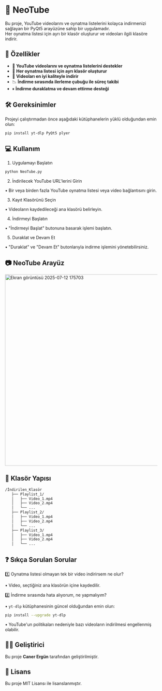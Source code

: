 # 🎥 NeoTube  

Bu proje, YouTube videolarını ve oynatma listelerini kolayca indirmenizi sağlayan bir PyQt5 arayüzüne sahip bir uygulamadır.  
Her oynatma listesi için ayrı bir klasör oluşturur ve videoları ilgili klasöre indirir.  

## 🚀 Özellikler  

- 📌 **YouTube videolarını ve oynatma listelerini destekler**  
- 📁 **Her oynatma listesi için ayrı klasör oluşturur**  
- 🎯 **Videoları en iyi kaliteyle indirir**  
- 📉 **İndirme sırasında ilerleme çubuğu ile süreç takibi**  
- ⏸ **İndirme duraklatma ve devam ettirme desteği**  

## 🛠 Gereksinimler  

Projeyi çalıştırmadan önce aşağıdaki kütüphanelerin yüklü olduğundan emin olun:  

```bash
pip install yt-dlp PyQt5 plyer
```


## 💻 Kullanım

1. Uygulamayı Başlatın

```bash
python NeoTube.py
```

2. İndirilecek YouTube URL'lerini Girin

 • Bir veya birden fazla YouTube oynatma listesi veya video bağlantısını girin.

3. Kayıt Klasörünü Seçin

• Videoların kaydedileceği ana klasörü belirleyin.

4. İndirmeyi Başlatın

• "İndirmeyi Başlat" butonuna basarak işlemi başlatın.

5. Duraklat ve Devam Et

• "Duraklat" ve "Devam Et" butonlarıyla indirme işlemini yönetebilirsiniz.


## 📷 NeoTube Arayüz

<img width="701" height="630" alt="Ekran görüntüsü 2025-07-12 175703" src="https://github.com/user-attachments/assets/ebe266d8-9059-48a9-bed7-fdd3860a35f9" />



## 📂 Klasör Yapısı

```bash
/İndirilen_Klasör  
   ├── Playlist_1/  
   │   ├── Video_1.mp4  
   │   ├── Video_2.mp4  
   │   └── ...  
   ├── Playlist_2/  
   │   ├── Video_1.mp4  
   │   ├── Video_2.mp4  
   │   └── ...  
   ├── Playlist_3/  
   │   ├── Video_1.mp4  
   │   ├── Video_2.mp4  
   │   └── ...  
```

## ❓ Sıkça Sorulan Sorular

1️⃣ Oynatma listesi olmayan tek bir video indirirsem ne olur?

• Video, seçtiğiniz ana klasörün içine kaydedilir.

2️⃣ İndirme sırasında hata alıyorum, ne yapmalıyım?

• `yt-dlp` kütüphanesinin güncel olduğundan emin olun:
```bash
pip install --upgrade yt-dlp
```
• YouTube'un politikaları nedeniyle bazı videoların indirilmesi engellenmiş olabilir.

## 👨‍💻 Geliştirici  
Bu proje **Caner Ergün** tarafından geliştirilmiştir.  

## 📜 Lisans
Bu proje MIT Lisansı ile lisanslanmıştır.
